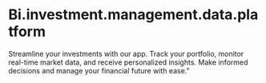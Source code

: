 # Bi.investment.management.data.platform
Streamline your investments with our app. Track your portfolio, monitor real-time market data, and receive personalized insights. Make informed decisions and manage your financial future with ease."
